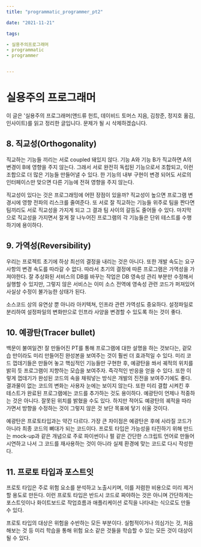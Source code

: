 ```yaml
---
title: "programmatic_programmer_pt2"

date: "2021-11-21"

tags:

- 실용주의프로그래머
- programmatic
- programmer


---
```


# 실용주의 프로그래머

 이 글은 '실용주의 프로그래머(앤드류 헌트, 데이비드 토머스 지음, 김창준, 정지호 옮김, 인사이트)를 읽고 정리한 글입니다. 문제가 될 시 삭제하겠습니다.

## 8. 직교성(Orthogonality)

  직교하는 기능들 끼리는 서로 coupled 돼있지 않다. 기능 A와 기능 B가 직교하면 A의 변경이 B에 영향을 주지 않는다. 그래서 서로 완전히 독립된 기능으로서 조합되고, 이런 조합으로 더 많은 기능들 만들어낼 수 있다. 한 기능의 내부 구현이 변경 되어도 서로의 인터페이스만 맞으면 다른 기능에 전혀 영향을 주지 않는다. 

 직교성이 있다는 것은 프로그래밍에 어떤 장점이 있을까? 직교성이 높으면 프로그램 변경시에 영향 전파의 리스크를 줄여준다. 또 서로 잘 직교하는 기능들 위주로 팀을 짠다면 팀끼리도 서로 직교성을 가지게 되고 그 결과 팀 사이의 갈등도 줄어들 수 있다. 마지막으로 직교성을 가지면서 잘게 잘 나누어진 프로그램의 각 기능들은 단위 테스트를 수행하기에 용이하다.

## 9. 가역성(Reversibility)

 우리는 프로젝트 초기에 하상 최선의 결정을 내리는 것은 아니다. 또한 개발 속도는 요구 사항의 변경 속도를 따라갈 수 없다.  따라서 초기의 결정에 따른 프로그램은 가역성을 가져야한다. 잘 추상화된 서비스의 DB를 바꾸는 작업은 DB 영속성 관리 부분만 수정해서 실행할 수 있지만, 그렇지 않은 서비스는 이미 소스 전역에 영속성 관련 코드가 퍼져있어 사실상 수정이 불가능한 상태가 된다. 

 소스코드 상의 유연상 뿐 아니라 아키텍쳐, 인프라 관련 가역성도 중요하다. 설정파일로 분리하여 설정파일의 변화만으로 인프라 사양을 변경할 수 있도록 하는 것이 좋다.

## 10. 예광탄(Tracer bullet)

 백문이 불여일견! 잘 만들어진 PT를 통해 프로그램에 대한 설명을 하는 것보다는, 겉모습 만이라도 미리 만들어진 완성본을 보여주는 것이 훨씬 더 효과적일 수 있다. 미리 코드 껍데기들은 만들어 놓고 핵심적인 기능들만 구현한 후, 예광탄을 쏴서 궤적의 위치를 밝히 듯 프로그램이 지향하는 모습을 보여주자. 즉각적인 반응을 얻을 수 있다. 또한 이렇게 껍데기가 완성된 코드의 속을 채워넣는 방식은 개발의 진전을 보여주기에도 좋다. 결과물이 없는 코드의 변화는 사용자 눈에는 보이지 않는다. 또한 미리 결합 시켜킨 후 테스트가 완료된 프로그램에는 코드를 추가하는 것도 용이하다. 예광탄이 언제나 적중하는 것은 아니다. 잘못된 위치를 밝혔을 수도 있다. 하지만 적어도 예광탄의 궤적을 따라가면서 방향을 수정하는 것이 그렇지 않은 것 보단 목표에 닿기 쉬울 것이다.

 예광탄은 프로토타입과는 약간 다르다. 가장 큰 차이점은 예광탄은 후에 사라질 코드가 아니라 최종 코드의 뼈대가 되는 코드이다. 프로토 타입은 가능성을 타진하기 위해 만드는 mock-up과 같은 개념으로 주로 파이썬이나 펄 같은 간단한 스크립트 언어로 만들어 시연하고 나서 그 코드를 재사용하는 것이 아니라 실제 환경에 맞는 코드로 다시 작성한다. 

## 11. 프로토 타입과 포스트잇

 프로토 타입은 주로 위험 요소를 분석하고 노출시키며, 이를 저렴한 비용으로 미리 제거할 용도로 만든다. 이런 프로토 타입은 반드시 코드로 짜야하는 것은 아니며 간단하게는 포스트잇이나 화이트보드로 작업흐름과 애플리케이션 로직을 나타내는 식으로도 만들 수 있다. 

 프로토 타입의 대상은 위험을 수반하는 모든 부분이다. 실험적이거나 의심가는 것, 처음 해보는 것 등 미리 학습을 통해 위험 요소 같은 것들을 학습할 수 있는 모든 것이 대상이 될 수 있다.